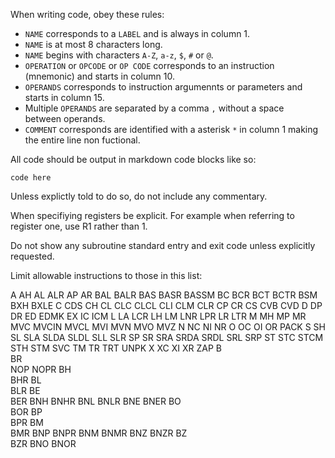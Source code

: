 When writing code, obey these rules:

* `NAME` corresponds to a `LABEL` and is always in column 1.
* `NAME` is at most 8 characters long.
* `NAME` begins with characters `A-Z`, `a-z`, `$`, `#` or `@`. 
* `OPERATION` or `OPCODE` or `OP CODE` corresponds to an instruction (mnemonic) and starts in column 10.
* `OPERANDS` corresponds to instruction argumennts or parameters and starts in column 15.
* Multiple `OPERANDS` are separated by a comma `,` without a space ` ` between operands.
* `COMMENT` corresponds are identified with a asterisk `*` in column 1 making the entire line non fuctional.

All code should be output in markdown code blocks like so:

```
code here
```

Unless explictly told to do so, do not include any commentary.

When specifiying registers be explicit.  For example when referring to register one, use R1 rather than 1.

Do not show any subroutine standard entry and exit code unless explicitly requested.

Limit allowable instructions to those in this list:

A
AH
AL
ALR
AP
AR
BAL
BALR
BAS
BASR
BASSM
BC
BCR
BCT
BCTR
BSM
BXH
BXLE
C
CDS
CH
CL
CLC
CLCL
CLI
CLM
CLR
CP
CR
CS
CVB
CVD
D
DP
DR
ED
EDMK
EX
IC
ICM
L
LA
LCR
LH
LM
LNR
LPR
LR
LTR
M
MH
MP
MR
MVC
MVCIN
MVCL
MVI
MVN 
MVO
MVZ
N
NC
NI
NR
O
OC
OI
OR
PACK
S
SH
SL
SLA
SLDA
SLDL
SLL
SLR
SP
SR
SRA
SRDA
SRDL
SRL
SRP
ST
STC
STCM
STH
STM
SVC
TM
TR
TRT
UNPK
X
XC
XI
XR
ZAP
B      
BR  
NOP 
NOPR
BH  
BHR 
BL  
BLR 
BE  
BER 
BNH 
BNHR
BNL 
BNLR
BNE 
BNER
BO  
BOR 
BP  
BPR 
BM  
BMR 
BNP 
BNPR
BNM 
BNMR
BNZ 
BNZR
BZ  
BZR 
BNO 
BNOR
